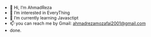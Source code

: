 - 👋 Hi, I’m AhmadReza
- 👀 I’m interested in EveryThing
- 🌱 I’m currently learning Javasctipt
- 📫 you can reach me by Gmail: ahmadrezamozafai2001@gmail.com
-    done.
<!---
CrimsonDocs/CrimsonDocs is a ✨ special ✨ repository because its `README.md` (this file) appears on your GitHub profile.
You can click the Preview link to take a look at your changes.
--->
